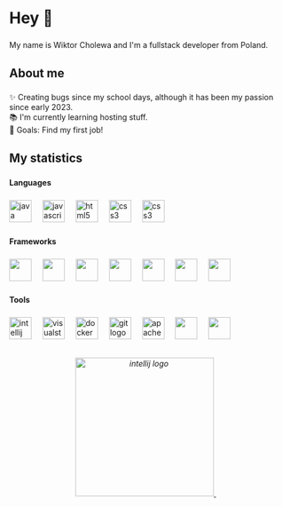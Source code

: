 <h1 align="left">Hey 👋</h1>

###

<p align="left">My name is Wiktor Cholewa and I'm a fullstack developer from Poland.</p>

###

<h2 align="left">About me</h2>

###

<p align="left">✨ Creating bugs since my school days, although it has been my passion since early 2023.<br>📚 I'm currently learning hosting stuff.<br>🎯 Goals: Find my first job!</p>

###

<h2 align="left">My statistics</h2>

###

<h4 align="left">Languages</h4>

###

<div align="left">
  <img src="https://wiktorcholewa.dev/assets/img/java-logo.png" height="40" alt="java logo"/>
  <img width="12" />
  <img src="https://cdn.jsdelivr.net/gh/devicons/devicon/icons/javascript/javascript-original.svg" height="40" alt="javascript logo"  />
  <img width="12" />
  <img src="https://cdn.jsdelivr.net/gh/devicons/devicon/icons/html5/html5-original.svg" height="40" alt="html5 logo"  />
  <img width="12" />
  <img src="https://cdn.jsdelivr.net/gh/devicons/devicon/icons/css3/css3-original.svg" height="40" alt="css3 logo"  />
  <img width="12" />
  <img src="https://wiktorcholewa.dev/assets/img/sql-logo.png" height="40" alt="css3 logo"  />
</div>

###

<h4 align="left">Frameworks</h4>

###

<div align="left">
  <img src="https://wiktorcholewa.dev/assets/img/spring-logo.png" height="40" alt=""  />
  <img width="12" />
  <img src="https://wiktorcholewa.dev/assets/img/hibernate-logo.png" height="40" alt=""  />
  <img width="12" />
  <img src="https://wiktorcholewa.dev/assets/img/playwright-logo.png" height="40" alt=""  />
  <img width="12" />
  <img src="https://wiktorcholewa.dev/assets/img/junit-logo.png" height="40" alt=""  />
    <img width="12" />
  <img src="https://wiktorcholewa.dev/assets/img/thymeleaf-logo.png" height="40" alt=""  />
      <img width="12" />
  <img src="https://wiktorcholewa.dev/assets/img/htmx-logo.png" height="40" alt=""  />
        <img width="12" />
  <img src="https://wiktorcholewa.dev/assets/img/scss-logo.png" height="40" alt=""  />
</div>

###

<h4 align="left">Tools</h4>

###

<div align="left">
  <img src="https://cdn.jsdelivr.net/gh/devicons/devicon/icons/intellij/intellij-original.svg" height="40" alt="intellij logo"  />
  <img width="12" />
  <img src="https://cdn.jsdelivr.net/gh/devicons/devicon/icons/visualstudio/visualstudio-plain.svg" height="40" alt="visualstudio logo"  />
  <img width="12" />
  <img src="https://cdn.simpleicons.org/docker/2496ED" height="40" alt="docker logo"  />
  <img width="12" />
  <img src="https://cdn.simpleicons.org/git/F05032" height="40" alt="git logo"  />
  <img width="12" />
  <img src="https://cdn.simpleicons.org/apachemaven/C71A36" height="40" alt="apachemaven logo"  />
  <img width="12" />
  <img src="https://cdn.jsdelivr.net/gh/devicons/devicon/icons/postgresql/postgresql-original.svg" height="40" alt=""  />
    <img width="12" />
  <img src="https://wiktorcholewa.dev/assets/img/photopea-logo.png" height="40" alt=""  />
</div>

  <h2></h2>
  
  ###
  
<h6 align="center">
  <a href="http://wiktorcholewa.dev/">
    <img src="https://i.ibb.co/k0v69J1/po.png" height="250" alt="intellij logo"  />
  <img width="12" />
  </a>
</h6>
<br>


